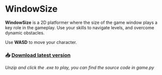 # WindowSize

**WindowSize** is a 2D platformer where the size of the game window plays a key role in the gameplay. Use your skills to navigate levels, and overcome dynamic obstacles.

Use **WASD** to move your character.

### 📥 [Download latest version](https://github.com/ElMonteJuan/WindowSize/releases/download/game/WindowSize.zip)

*Unzip and click the .exe to play, you can find the source code in game.py*
